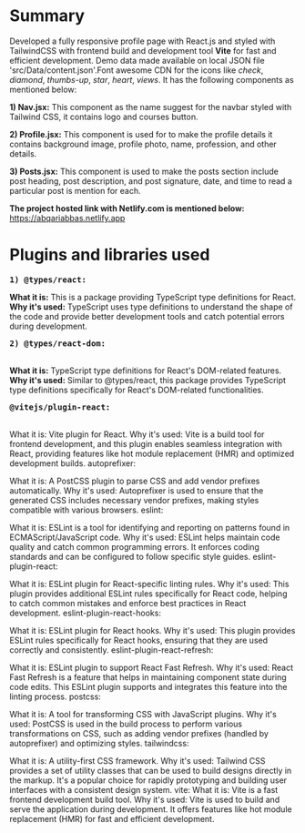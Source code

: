 # Summary

Developed a fully responsive profile page with React.js and styled with TailwindCSS with frontend build and development tool **Vite** for fast and efficient development. Demo data made available on local JSON file 'src/Data/content.json'.Font awesome CDN for the icons like *check*, *diamond*, *thumbs-up*, *star*, *heart*, *views*. It has the following components as mentioned below:  

  
**1) Nav.jsx:** This component as the name suggest for the navbar styled with Tailwind CSS, it contains logo and courses button.  
  
**2) Profile.jsx:** This component is used for to make the profile details it contains background image, profile photo, name, profession, and other details.  
  
**3) Posts.jsx:** This component is used to make the posts section include post heading, post description, and post signature, date, and time to read a particular post is mention for each.  


**The project hosted link with Netlify.com is mentioned below:**  
<a>https://abqariabbas.netlify.app</a>  

# Plugins and libraries used  

**<pre>1) @types/react:</pre>**  

**What it is:** This is a package providing TypeScript type definitions for React.  
**Why it's used:** TypeScript uses type definitions to understand the shape of the code and provide better development tools and catch potential errors during development.   

**<pre>2) @types/react-dom:</pre>**   
**What it is:** TypeScript type definitions for React's DOM-related features.  
**Why it's used:** Similar to @types/react, this package provides TypeScript type definitions specifically for React's DOM-related functionalities.  

**<pre>@vitejs/plugin-react:</pre>**  
What it is: Vite plugin for React.
Why it's used: Vite is a build tool for frontend development, and this plugin enables seamless integration with React, providing features like hot module replacement (HMR) and optimized development builds.
autoprefixer:

What it is: A PostCSS plugin to parse CSS and add vendor prefixes automatically.
Why it's used: Autoprefixer is used to ensure that the generated CSS includes necessary vendor prefixes, making styles compatible with various browsers.
eslint:

What it is: ESLint is a tool for identifying and reporting on patterns found in ECMAScript/JavaScript code.
Why it's used: ESLint helps maintain code quality and catch common programming errors. It enforces coding standards and can be configured to follow specific style guides.
eslint-plugin-react:

What it is: ESLint plugin for React-specific linting rules.
Why it's used: This plugin provides additional ESLint rules specifically for React code, helping to catch common mistakes and enforce best practices in React development.
eslint-plugin-react-hooks:

What it is: ESLint plugin for React hooks.
Why it's used: This plugin provides ESLint rules specifically for React hooks, ensuring that they are used correctly and consistently.
eslint-plugin-react-refresh:

What it is: ESLint plugin to support React Fast Refresh.
Why it's used: React Fast Refresh is a feature that helps in maintaining component state during code edits. This ESLint plugin supports and integrates this feature into the linting process.
postcss:

What it is: A tool for transforming CSS with JavaScript plugins.
Why it's used: PostCSS is used in the build process to perform various transformations on CSS, such as adding vendor prefixes (handled by autoprefixer) and optimizing styles.
tailwindcss:

What it is: A utility-first CSS framework.
Why it's used: Tailwind CSS provides a set of utility classes that can be used to build designs directly in the markup. It's a popular choice for rapidly prototyping and building user interfaces with a consistent design system.
vite:
What it is: Vite is a fast frontend development build tool.
Why it's used: Vite is used to build and serve the application during development. It offers features like hot module replacement (HMR) for fast and efficient development.

  
